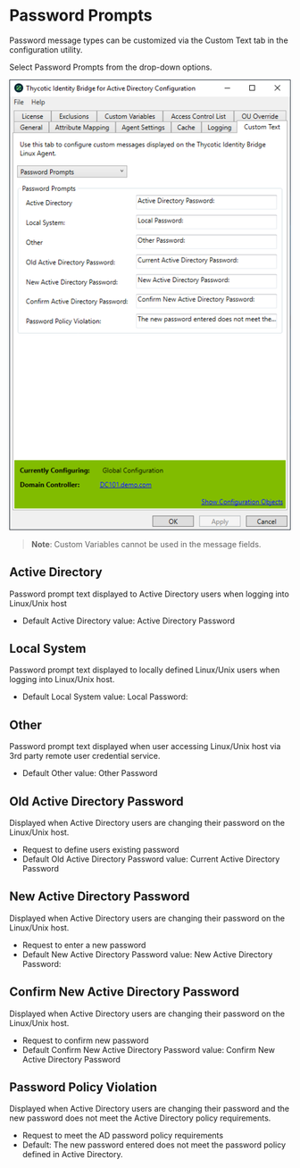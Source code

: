 [title]: # (Password Prompts)
[tags]: # (panel)
[priority]: # (6)
# Password Prompts

Password message types can be customized via the Custom Text tab in the configuration utility.

Select Password Prompts from the drop-down options.

![pwp](images/pw-prompts.png "Custom Text tab in Configuration tool with Password Prompts selected")

>**Note**: Custom Variables cannot be used in the message fields.

## Active Directory

Password prompt text displayed to Active Directory users when logging into Linux/Unix host

* Default Active Directory value: Active Directory Password

## Local System

Password prompt text displayed to locally defined Linux/Unix users when logging into Linux/Unix host.

* Default Local System value: Local Password:

## Other

Password prompt text displayed when user accessing Linux/Unix host via 3rd party remote user credential service.

* Default Other value: Other Password

## Old Active Directory Password

Displayed when Active Directory users are changing their password on the Linux/Unix host.

* Request to define users existing password
* Default Old Active Directory Password value: Current Active Directory Password

## New Active Directory Password

Displayed when Active Directory users are changing their password on the Linux/Unix host.

* Request to enter a new password
* Default New Active Directory Password value: New Active Directory Password:

## Confirm New Active Directory Password

Displayed when Active Directory users are changing their password on the Linux/Unix host.

* Request to confirm new password
* Default Confirm New Active Directory Password value: Confirm New Active Directory Password

## Password Policy Violation

Displayed when Active Directory users are changing their password and the new password does not meet the Active Directory policy requirements.

* Request to meet the AD password policy requirements
* Default: The new password entered does not meet the password policy defined in Active Directory.